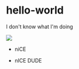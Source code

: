 # hello-world
I don't know what I'm doing
<html>
<body>
<a href="http://36.media.tumblr.com/574e4f069b89bd2008eac9a60480447d/tumblr_ndekijX8tv1s8vd2ro1_1280.jpg">
<img src="http://38.media.tumblr.com/133e8a3e5ee44c79ab6d496d88c3c1d2/tumblr_mz9edguO481s8d7i9o1_400.gif"></a>
<p><ul><li>niCE</li></p>
<p><li>nICE DUDE</li><p>
